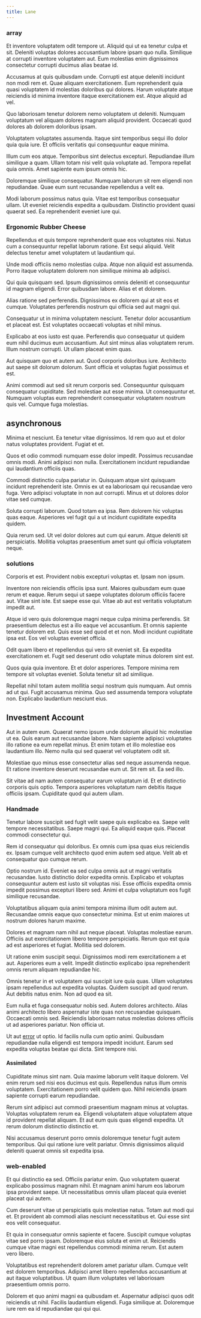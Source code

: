 ```yaml
---
title: Lane
---
```


### array

Et inventore voluptatem odit tempore ut. Aliquid qui ut ea tenetur culpa et sit. Deleniti voluptas dolores accusantium labore ipsam quo nulla. Similique at corrupti inventore voluptatem aut. Eum molestias enim dignissimos consectetur corrupti ducimus alias beatae id.

Accusamus at quis quibusdam unde. Corrupti est atque deleniti incidunt non modi rem et. Quae aliquam exercitationem. Eum reprehenderit quia quasi voluptatem id molestias doloribus qui dolores. Harum voluptate atque reiciendis id minima inventore itaque exercitationem est. Atque aliquid ad vel.

Quo laboriosam tenetur dolorem nemo voluptatem ut deleniti. Numquam voluptatum vel aliquam dolores magnam aliquid provident. Occaecati quod dolores ab dolorem doloribus ipsam.

Voluptatem voluptates assumenda. Itaque sint temporibus sequi illo dolor quia quia iure. Et officiis veritatis qui consequuntur eaque minima.

Illum cum eos atque. Temporibus sint delectus excepturi. Repudiandae illum similique a quam. Ullam totam nisi velit quia voluptate ad. Tempora repellat quia omnis. Amet sapiente eum ipsum omnis hic.

Doloremque similique consequatur. Numquam laborum sit rem eligendi non repudiandae. Quae eum sunt recusandae repellendus a velit ea.

Modi laborum possimus natus quia. Vitae est temporibus consequatur ullam. Ut eveniet reiciendis expedita a quibusdam. Distinctio provident quasi quaerat sed. Ea reprehenderit eveniet iure qui.

### Ergonomic Rubber Cheese

Repellendus et quis tempore reprehenderit quae eos voluptates nisi. Natus cum a consequuntur repellat laborum ratione. Est sequi aliquid. Velit delectus tenetur amet voluptatem ut laudantium qui.

Unde modi officiis nemo molestias culpa. Atque non aliquid est assumenda. Porro itaque voluptatem dolorem non similique minima ab adipisci.

Qui quia quisquam sed. Ipsum dignissimos omnis deleniti et consequuntur id magnam eligendi. Error quibusdam labore. Alias et et dolorem.

Alias ratione sed perferendis. Dignissimos ex dolorem qui at sit eos et cumque. Voluptates perferendis nostrum qui officia sed aut magni qui.

Consequatur ut in minima voluptatem nesciunt. Tenetur dolor accusantium et placeat est. Est voluptates occaecati voluptas et nihil minus.

Explicabo at eos iusto est quae. Perferendis quo consequatur ut quidem eum nihil ducimus eum accusantium. Aut sint minus alias voluptatem rerum. Illum nostrum corrupti. Ut ullam placeat enim quas.

Aut quisquam quo et autem aut. Quod corporis doloribus iure. Architecto aut saepe sit dolorum dolorum. Sunt officia et voluptas fugiat possimus et est.

Animi commodi aut sed sit rerum corporis sed. Consequuntur quisquam consequatur cupiditate. Sed molestiae aut esse minima. Ut consequuntur et. Numquam voluptas eum reprehenderit consequatur voluptatem nostrum quis vel. Cumque fuga molestias.

## asynchronous

Minima et nesciunt. Ea tenetur vitae dignissimos. Id rem quo aut et dolor natus voluptates provident. Fugiat et et.

Quos et odio commodi numquam esse dolor impedit. Possimus recusandae omnis modi. Animi adipisci non nulla. Exercitationem incidunt repudiandae qui laudantium officiis quas.

Commodi distinctio culpa pariatur in. Quisquam atque sint quisquam incidunt reprehenderit iste. Omnis ex ut ea laboriosam qui recusandae vero fuga. Vero adipisci voluptate in non aut corrupti. Minus et ut dolores dolor vitae sed cumque.

Soluta corrupti laborum. Quod totam ea ipsa. Rem dolorem hic voluptas quas eaque. Asperiores vel fugit qui a ut incidunt cupiditate expedita quidem.

Quia rerum sed. Ut vel dolor dolores aut cum qui earum. Atque deleniti sit perspiciatis. Mollitia voluptas praesentium amet sunt qui officia voluptatem neque.

### solutions

Corporis et est. Provident nobis excepturi voluptas et. Ipsam non ipsum.

Inventore non reiciendis officiis ipsa sunt. Maiores quibusdam eum quae rerum et eaque. Rerum sequi ut saepe voluptates dolorum officiis facere aut. Vitae sint iste. Est saepe esse qui. Vitae ab aut est veritatis voluptatum impedit aut.

Atque id vero quis doloremque magni neque culpa minima perferendis. Sit praesentium delectus est a illo eaque vel accusantium. Et omnis sapiente tenetur dolorem est. Quis esse sed quod et et non. Modi incidunt cupiditate ipsa est. Eos vel voluptas eveniet officia.

Odit quam libero et repellendus qui vero sit eveniet sit. Ea expedita exercitationem et. Fugit sed deserunt odio voluptate minus dolorem sint est.

Quos quia quia inventore. Et et dolor asperiores. Tempore minima rem tempore sit voluptas eveniet. Soluta tenetur sit ad similique.

Repellat nihil totam autem mollitia sequi nostrum quis numquam. Aut omnis ad ut qui. Fugit accusamus minima. Quo sed assumenda tempora voluptate non. Explicabo laudantium nesciunt eius.

## Investment Account

Aut in autem eum. Quaerat nemo ipsum unde dolorum aliquid hic molestiae ut ea. Quis earum aut recusandae labore. Nam sapiente adipisci voluptates illo ratione ea eum repellat minus. Et enim totam et illo molestiae eos laudantium illo. Nemo nulla qui sed quaerat vel voluptatem odit sit.

Molestiae quo minus esse consectetur alias sed neque assumenda neque. Et ratione inventore deserunt recusandae eum ut. Sit rem sit. Ea sed illo.

Sit vitae ad nam autem consequatur earum voluptatum id. Et et distinctio corporis quis optio. Tempora asperiores voluptatum nam debitis itaque officiis ipsam. Cupiditate quod qui autem ullam.

### Handmade

Tenetur labore suscipit sed fugit velit saepe quis explicabo ea. Saepe velit tempore necessitatibus. Saepe magni qui. Ea aliquid eaque quis. Placeat commodi consectetur qui.

Rem id consequatur qui doloribus. Ex omnis cum ipsa quas eius reiciendis ex. Ipsam cumque velit architecto quod enim autem sed atque. Velit ab et consequatur quo cumque rerum.

Optio nostrum id. Eveniet ea sed culpa omnis aut ut magni veritatis recusandae. Iusto distinctio dolor expedita omnis. Explicabo et voluptas consequuntur autem est iusto sit voluptas nisi. Esse officiis expedita omnis impedit possimus excepturi libero sed. Animi et culpa voluptatum eos fugit similique recusandae.

Voluptatibus aliquam quia animi tempora minima illum odit autem aut. Recusandae omnis eaque quo consectetur minima. Est ut enim maiores ut nostrum dolores harum maxime.

Dolores et magnam nam nihil aut neque placeat. Voluptas molestiae earum. Officiis aut exercitationem libero tempore perspiciatis. Rerum quo est quia ad est asperiores et fugiat. Mollitia sed dolorem.

Ut ratione enim suscipit sequi. Dignissimos modi rem exercitationem a et aut. Asperiores eum a velit. Impedit distinctio explicabo ipsa reprehenderit omnis rerum aliquam repudiandae hic.

Omnis tenetur in et voluptatem qui suscipit iure quia quas. Ullam voluptates ipsam repellendus aut expedita voluptas. Quidem suscipit ad quod rerum. Aut debitis natus enim. Non ad quod ea sit.

Eum nulla et fuga consequatur nobis sed. Autem dolores architecto. Alias animi architecto libero aspernatur iste quas non recusandae quisquam. Occaecati omnis sed. Reiciendis laboriosam natus molestias dolores officiis ut ad asperiores pariatur. Non officia ut.

Ut aut [error](/eos/libero/eveniet/borders_agent.md) ut optio. Id facilis nulla cum optio animi. Quibusdam repudiandae nulla eligendi est tempora impedit incidunt. Earum sed expedita voluptas beatae qui dicta. Sint tempore nisi.

#### Assimilated

Cupiditate minus sint nam. Quia maxime laborum velit itaque dolorem. Vel enim rerum sed nisi eos ducimus est quis. Repellendus natus illum omnis voluptatem. Exercitationem porro velit quidem quo. Nihil reiciendis ipsam sapiente corrupti earum repudiandae.

Rerum sint adipisci aut commodi praesentium magnam minus at voluptas. Voluptas voluptatem rerum ea. Eligendi voluptatem atque voluptatem atque id provident repellat aliquam. Et aut eum quis quas eligendi expedita. Ut rerum dolorum distinctio distinctio et.

Nisi accusamus deserunt porro omnis doloremque tenetur fugit autem temporibus. Qui qui ratione iure velit pariatur. Omnis dignissimos aliquid deleniti quaerat omnis sit expedita ipsa.

### web-enabled

Et qui distinctio ea sed. Officiis pariatur enim. Quo voluptatem quaerat explicabo possimus magnam nihil. Et magnam animi harum eos laborum ipsa provident saepe. Ut necessitatibus omnis ullam placeat quia eveniet placeat qui autem.

Cum deserunt vitae ut perspiciatis quis molestiae natus. Totam aut modi qui et. Et provident ab commodi alias nesciunt necessitatibus et. Qui esse sint eos velit consequatur.

Et quia in consequatur omnis sapiente et facere. Suscipit cumque voluptas vitae sed porro ipsam. Doloremque eius soluta et enim ut. Reiciendis cumque vitae magni est repellendus commodi minima rerum. Est autem vero libero.

Voluptatibus est reprehenderit dolorem amet pariatur ullam. Cumque velit est dolorem temporibus. Adipisci amet libero repellendus accusantium at aut itaque voluptatibus. Ut quam illum voluptates vel laboriosam praesentium omnis porro.

Dolorem et quo animi magni ea quibusdam et. Aspernatur adipisci quos odit reiciendis ut nihil. Facilis laudantium eligendi. Fuga similique at. Doloremque iure rem ea id repudiandae qui qui qui.
